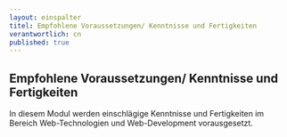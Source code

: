 ```yaml
---
layout: einspalter
titel: Empfohlene Voraussetzungen/ Kenntnisse und Fertigkeiten
verantwortlich: cn
published: true
---
```


## Empfohlene Voraussetzungen/ Kenntnisse und Fertigkeiten

In diesem Modul werden einschlägige Kenntnisse und Fertigkeiten im Bereich Web-Technologien und Web-Development vorausgesetzt. 
